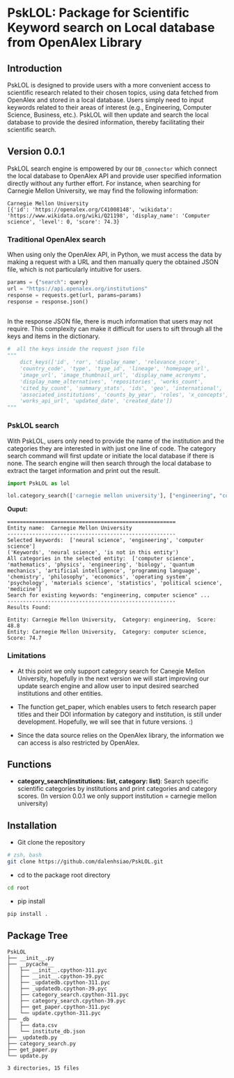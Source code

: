 # PskLOL: Package for Scientific Keyword search on Local database from OpenAlex Library 

## Introduction
PskLOL is designed to provide users with a more convenient access to scientific research related to their chosen topics, using data fetched from OpenAlex and stored in a local database. Users simply need to input keywords related to their areas of interest (e.g., Engineering, Computer Science, Business, etc.). PskLOL will then update and search the local database to provide the desired information, thereby facilitating their scientific search.


## Version 0.0.1

PskLOL search engine is empowered by our `DB_connector` which connect the local database to OpenAlex API and provide user specified information directly without any further effort. For instance, when searching for Carnegie Mellon University, we may find the following information: 

```
Carnegie Mellon University
[{'id': 'https://openalex.org/C41008148', 'wikidata': 'https://www.wikidata.org/wiki/Q21198', 'display_name': 'Computer science', 'level': 0, 'score': 74.3}
```

### Traditional OpenAlex search
When using only the OpenAlex API, in Python, we must access the data by making a request with a URL and then manually query the obtained JSON file, which is not particularly intuitive for users. 

```python
params = {"search": query}
url = "https://api.openalex.org/institutions"
response = requests.get(url, params=params)
response = response.json()
       
```

In the response JSON file, there is much information that users may not require. This complexity can make it difficult for users to sift through all the keys and items in the dictionary.

```python
#  all the keys inside the request json file
"""
    dict_keys(['id', 'ror', 'display_name', 'relevance_score', 
    'country_code', 'type', 'type_id', 'lineage', 'homepage_url', 
    'image_url', 'image_thumbnail_url', 'display_name_acronyms', 
    'display_name_alternatives', 'repositories', 'works_count', 
    'cited_by_count', 'summary_stats', 'ids', 'geo', 'international', 
    'associated_institutions', 'counts_by_year', 'roles', 'x_concepts', 
    'works_api_url', 'updated_date', 'created_date'])
"""
```

### PskLOL search
With PskLOL, users only need to provide the name of the institution and the categories they are interested in with just one line of code. The category search command will first update or initiate the local database if there is none. The search engine will then search through the local database to extract the target information and print out the result.

```python
import PskLOL as lol 

lol.category_search(['carnegie mellon university'], ["engineering", "computer science", "neural science"])

```

**Ouput:**
```
======================================================
Entity name:  Carnegie Mellon University
------------------------------------------------------
Selected keywords:  ['neural science', 'engineering', 'computer science']
('Keywords', 'neural science', 'is not in this entity')
All categories in the selected entity:  ['computer science', 'mathematics', 'physics', 'engineering', 'biology', 'quantum mechanics', 'artificial intelligence', 'programming language', 'chemistry', 'philosophy', 'economics', 'operating system', 'psychology', 'materials science', 'statistics', 'political science', 'medicine']
Search for existing keywords: "engineering, computer science" ...
------------------------------------------------------
Results Found: 

Entity: Carnegie Mellon University,  Category: engineering,  Score: 48.8
Entity: Carnegie Mellon University,  Category: computer science,  Score: 74.7
```



### Limitations
- At this point we only support category search for Canegie Mellon University, hopefully in the next version we will start improving our update search engine and allow user to input desired searched institutions and other entities. 

- The function get_paper, which enables users to fetch research paper titles and their DOI information by category and institution, is still under development. Hopefully, we will see that in future versions. :) 

- Since the data source relies on the OpenAlex library, the information we can access is also restricted by OpenAlex.

## Functions 
- **category_search(institutions: list, category: list)**: Search specific scientific categories by institutions and print categories and category scores. (In version 0.0.1 we only support institution = carnegie mellon university)



## Installation
- Git clone the repository 

```bash
# zsh, bash  
git clone https://github.com/dalenhsiao/PskLOL.git

```

- cd to the package root directory 

```bash 
cd root

```

- pip install 

```bash 
pip install . 

```

## Package Tree
```
PskLOL
├── __init__.py
├── __pycache__
│   ├── __init__.cpython-311.pyc
│   ├── __init__.cpython-39.pyc
│   ├── _updatedb.cpython-311.pyc
│   ├── _updatedb.cpython-39.pyc
│   ├── category_search.cpython-311.pyc
│   ├── category_search.cpython-39.pyc
│   ├── get_paper.cpython-311.pyc
│   └── update.cpython-311.pyc
├── _db
│   ├── data.csv
│   └── institute_db.json
├── _updatedb.py
├── category_search.py
├── get_paper.py
└── update.py

3 directories, 15 files
```


